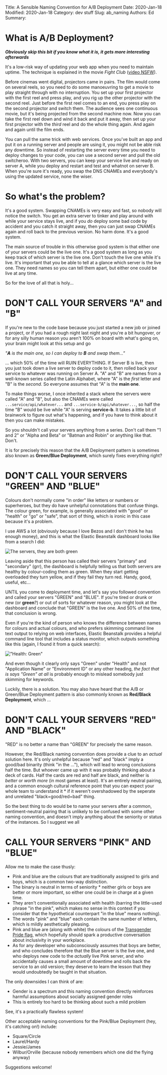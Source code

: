 Title: A Sensible Naming Convention for A/B Deployment
Date: 2020-Jan-18
Modified: 2020-Jan-18
Category: dev stuff
Slug: ab_naming
Authors: Ed
Summary:

# What is A/B Deployment?

***Obviously skip this bit if you know what it is, it gets more interesting afterwards***

It's a low-risk way of updating your web app when you need to maintain uptime. The technique is explained in the movie *Fight Club* ([video NSFW](https://youtu.be/wS_pYyWp6I8?t=41)).

Before cinemas went digital, projectors came in pairs. The film would come on several reels, so you need to do some manoeuvring to get a movie to play straight through with no interruption. You set up your first projector with the first reel and press play, and you rig up the other projector with the second reel. Just before the first reel comes to an end, you press play on the second projector and switch them. The audience sees one continuous movie, but it's being projected from the second machine now. Now you can take the first reel down and wind it back and put it away, then set up your first projector with the _third_ reel and do the whole thing again. And again and again until the film ends.

You can pull the same trick with web services. Once you've built an app and put it on a running server and people are using it, you might not be able risk any downtime. So instead of restarting the server every time you need to deploy changes to your code, you can use a second server and pull the old switcheroo. With two servers, you can keep your service live and ready on server A, while you deploy and restart and test and whatnot on server B. When you're sure it's ready, you swap the DNS CNAMEs and everybody's using the updated service, none the wiser.

# So what's the problem?

It's a good system. Swapping CNAMEs is very easy and fast, so nobody will notice the switch. You get an extra server to tinker and play around with while your service stays live, and if you *do* deploy some bad code by accident and you catch it straight away, then you can just swap CNAMEs again and roll back to the previous version. No harm done. It's a good system.

The main source of trouble in this otherwise good system is that either one of your servers could be the live one. It's a good system as long as you keep track of which server is the live one. Don't touch the live one while it's live. It's important that you be able to tell at a glance which server is the live one. They need names so you can tell them apart, but either one could be live at any time.

So for the love of all that is holy...

# DON'T CALL YOUR SERVERS "A" and "B"

If you're new to the code base because you just started a new job or joined a project, or if you had a rough night last night and you're a bit hungover, or for any silly human reason you aren't 100% on board with what's going on, your brain might look at this setup and go

*"**A** is the main one, so I can deploy to **B** and swap them..."*

... which 50% of the time will RUIN EVERYTHING. If Server B is live, then you just took down a live server to deploy code to it, then rolled back your service to whatever was running on Server A. "A" and "B" are names from a well-known series called the Latin Alphabet, where "A" is the *first* letter and "B" is the *second*. So everyone assumes that "A" is the **main one**.

To make things worse, I once inherited a stack where the servers were called "A" and "B", but also the CNAMEs were called `...service/api/whatever...` and `...service-b/api/whatever...`, so half the time "B" would be live while "A" is serving **service-b**. It takes a little bit of brainwork to figure out what's happening, and if you have to think about it then you can make mistakes.

So you shouldn't call your servers anything from a series. Don't call them "1 and 2" or "Alpha and Beta" or "Batman and Robin" or anything like that. Don't.

It is for precisely this reason that the A/B Deployment pattern is sometimes also known as **Green/Blue Deployment**, which surely fixes everything right?

# DON'T CALL YOUR SERVERS "GREEN" AND "BLUE"

Colours don't normally come "in order" like letters or numbers or superheroes, but they do have unhelpful connotations that confuse things. The colour green, for example, is generally associated with "good" or "health" or "go" or "safe", that sort of thing, which is ironic in this case because it's a problem.

I use AWS a lot (obviously because I love Bezos and I don't think he has enough money), and this is what the Elastic Beanstalk dashboard looks like from a search I did:

![The servers, they are both green]({static}/images/eb-dash.png)

Leaving aside that this person has called their servers "primary" and "secondary" (grr), the dashboard is helpfully telling us that both servers are healthy by colour-coding them as green. When they start getting overloaded they turn yellow, and if they fail they turn red. Handy, good, useful, etc...

UNTIL you come to deployment time, and let's say you followed convention and called your servers "GREEN" and "BLUE". If you're tired or drunk or new (or **green**?) or out of sorts for whatever reason, you might look at the dashboard and conclude that "GREEN" is the live one. And 50% of the time, that conclusion is wrong.

Even if you're the kind of person who knows the difference between names for colours and actual colours, and who prefers skimming command line text output to relying on web interfaces, Elastic Beanstalk provides a helpful command line tool that includes a status monitor, which outputs something like this (again, I found it from a quick search):

!["Health: Green"]({static}/images/eb-status.png)

And even though it clearly only says "Green" under "Health" and not "Application Name" or "Environment ID" or any other heading, *the fact that is says "Green" at all* is probably enough to mislead somebody just skimming for keywords.

Luckily, there is a solution. You may also have heard that the A/B or Green/Blue Deployment pattern is also commonly known as **Red/Black Deployment**, which ...

# DON'T CALL YOUR SERVERS "RED" AND "BLACK"

"RED" is no better a name than "GREEN" for precisely the same reason.

However, the Red/Black naming convention does provide a clue to an *actual* solution here. It's only unhelpful because "red" and "black" imply a good/bad binarity (think "in the ..."), which will lead to wrong conclusions half the time. But whoever came up with it was probably thinking about a deck of cards. Half the cards are red and half are black, and neither is *better* or *worth more* (in most games at least). It's an entirely neutral pairing, and a common enough cultural reference point that you can expect your whole team to understand it * if it weren't overshadowed by the seperate and unrelated "black=good/red=bad" thing.

So the best thing to do would be to name your servers after a common, sentiment-neutral pairing that is unlikely to be confused with some other naming convention, and doesn't imply anything about the seniority or status of the instances. So I suggest we all

# CALL YOUR SERVERS "PINK" AND "BLUE"

Allow me to make the case thusly:

 * Pink and blue are the colours that are traditionally assigned to girls and boys, which is a common two-way distinction.
 * The binary is neutral in terms of seniority * neither girls or boys are better or more important, so either one could be in charge at a given time.
 * They aren't conventionally associated with health (barring the little-used phrase "in the pink", which makes no sense in this context if you consider that the hypothetical counterpart "in the blue" means nothing).
 * The words "pink" and "blue" each contain the same number of letters, which is mildly aesthetically pleasing.
 * Pink and blue are (along with white) the colours of the [Transgender Pride flag](https://en.wikipedia.org/wiki/Transgender_flags#/media/File:Transgender_Pride_flag.svg), which hopefully should spark a productive conversation about inclusivity in your workplace.
 * As for any developer who subconsciously assumes that boys are better, and who concludes therefore that the Blue server is the live one, and who deploys new code to the *actually* live Pink server, and who accidentally causes a small amount of downtime and rolls back the service to an old version; they deserve to learn the lesson that they would undoubtedly be taught in that situation.

 The only downsides I can think of are:

 * Gender is a spectrum and this naming convention directly reinforces harmful assumptions about socially assigned gender roles
 * This is entirely too hard to be thinking about such a mild problem

See, it's a practically flawless system!

Other acceptable naming conventions for the Pink/Blue Deployment (hey, it's catching on!) include:

 * Square/Circle
 * Laurel/Hardy
 * Jessie/James
 * Wilbur/Orville (because nobody remembers which one did the flying anyway)
 
 Suggestions welcome!



